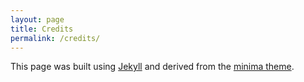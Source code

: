 ```yaml
---
layout: page
title: Credits
permalink: /credits/
---
```


This page was built using [Jekyll](https://jekyllrb.com) and derived from the [minima theme](https://github.com/jekyll/minima).
